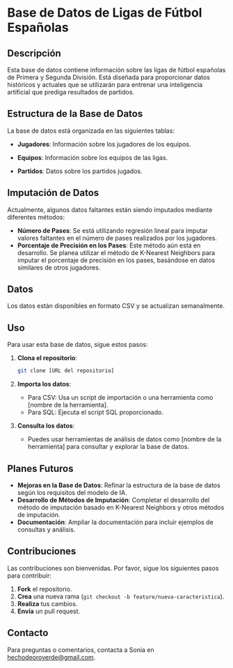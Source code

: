 # Base de Datos de Ligas de Fútbol Españolas

## Descripción

Esta base de datos contiene información sobre las ligas de fútbol españolas de Primera y Segunda División. Está diseñada para proporcionar datos históricos y actuales que se utilizarán para entrenar una inteligencia artificial que prediga resultados de partidos.

## Estructura de la Base de Datos

La base de datos está organizada en las siguientes tablas:

- **Jugadores**: Información sobre los jugadores de los equipos.

- **Equipos**: Información sobre los equipos de las ligas.

- **Partidos**: Datos sobre los partidos jugados.

## Imputación de Datos

Actualmente, algunos datos faltantes están siendo imputados mediante diferentes métodos:

- **Número de Pases**: Se está utilizando regresión lineal para imputar valores faltantes en el número de pases realizados por los jugadores.
- **Porcentaje de Precisión en los Pases**: Este método aún está en desarrollo. Se planea utilizar el método de K-Nearest Neighbors para imputar el porcentaje de precisión en los pases, basándose en datos similares de otros jugadores.

## Datos

Los datos están disponibles en formato CSV y se actualizan semanalmente.

## Uso

Para usar esta base de datos, sigue estos pasos:

1. **Clona el repositorio**:
   ```bash
   git clone [URL del repositorio]
   ```

2. **Importa los datos**:
   - Para CSV: Usa un script de importación o una herramienta como [nombre de la herramienta].
   - Para SQL: Ejecuta el script SQL proporcionado.

3. **Consulta los datos**:
   - Puedes usar herramientas de análisis de datos como [nombre de la herramienta] para consultar y explorar la base de datos.

## Planes Futuros

- **Mejoras en la Base de Datos**: Refinar la estructura de la base de datos según los requisitos del modelo de IA.
- **Desarrollo de Métodos de Imputación**: Completar el desarrollo del método de imputación basado en K-Nearest Neighbors y otros métodos de imputación.
- **Documentación**: Ampliar la documentación para incluir ejemplos de consultas y análisis.

## Contribuciones

Las contribuciones son bienvenidas. Por favor, sigue los siguientes pasos para contribuir:

1. **Fork** el repositorio.
2. **Crea** una nueva rama (`git checkout -b feature/nueva-caracteristica`).
3. **Realiza** tus cambios.
4. **Envía** un pull request.

## Contacto

Para preguntas o comentarios, contacta a Sonia en hechodeoroverde@gmail.com.
